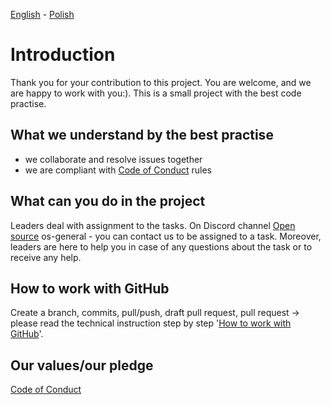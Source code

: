 [<ins>English</ins>](CONTRIBUTING.md) - [Polish](CONTRIBUTING.pl.md)

# Introduction
Thank you for your contribution to this project. You are welcome, and we are happy to work with you:).
This is a small project with the best code practise.

## What we understand by the best practise
- we collaborate and resolve issues together
- we are compliant with [Code of Conduct](CODE_OF_CONDUCT.md) rules

## What can you do in the project
Leaders deal with assignment to the tasks. On Discord channel
[Open source](https://discord.gg/Hj7bAz2G) os-general - you can contact us to be assigned to a task. Moreover,
leaders are here to help you in case of any questions about the task or to receive any help.

## How to work with GitHub
Create a branch, commits, pull/push, draft pull request, pull request → please read the technical instruction step by step '[How to work with GitHub](https://github.com/bycza-zagroda/track-expenses-app-documentation/blob/develop/githubwork/GITHUB_WORK.md)'.

## Our values/our pledge
[Code of Conduct](CODE_OF_CONDUCT.md)